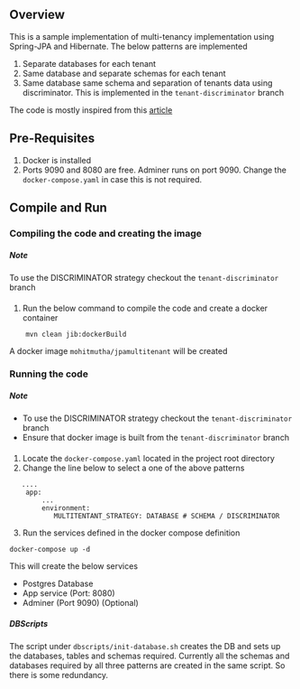 ## Overview ##
This is a sample implementation of multi-tenancy implementation using Spring-JPA and Hibernate. The below patterns are implemented
1. Separate databases for each tenant
2. Same database and separate schemas for each tenant
3. Same database same schema and separation of tenants data using discriminator. This is implemented in the `tenant-discriminator` branch

The code is mostly inspired from this [article](https://medium.com/swlh/multi-tenancy-implementation-using-spring-boot-hibernate-6a8e3ecb251a) 

## Pre-Requisites ##
1. Docker is installed 
2. Ports 9090 and 8080 are free. Adminer runs on port 9090. Change the `docker-compose.yaml` in case this is not required. 

## Compile and Run ##


### Compiling the code and creating the image ###

####
##### Note #####
To use the DISCRIMINATOR strategy checkout the  `tenant-discriminator` branch
####

1. Run the below command to compile the code and create a docker container
```
    mvn clean jib:dockerBuild
```
A docker image `mohitmutha/jpamultitenant` will be created

### Running the code ###

####
##### Note #####
- To use the DISCRIMINATOR strategy checkout the  `tenant-discriminator` branch
- Ensure that docker image is built from the `tenant-discriminator` branch 
####

1. Locate the `docker-compose.yaml` located in the project root directory
2. Change the line below to select a one of the above patterns
``` $yaml
   ....
    app:
        ...
        environment:
           MULTITENTANT_STRATEGY: DATABASE # SCHEMA / DISCRIMINATOR
```
3. Run the services defined in the docker compose definition
```$xslt
docker-compose up -d 
```

This will create the below services
- Postgres Database  
- App service (Port: 8080)
- Adminer (Port 9090) (Optional)

##### DBScripts #####
The script under `dbscripts/init-database.sh` creates the DB and sets up the databases, tables and schemas required. Currently all the schemas and databases required by all three patterns are created in the same script. So there is some redundancy.  